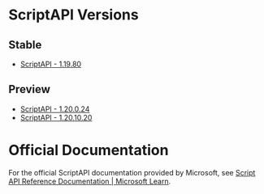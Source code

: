 # ScriptAPI Versions

## Stable
- [ScriptAPI - 1.19.80](https://darkgameryt.github.io/ScriptAPI-Docs/versions/1.19.80/index.html)

## Preview
- [ScriptAPI - 1.20.0.24](https://darkgameryt.github.io/ScriptAPI-Docs/versions/1.20.0.24/index.html)
- [ScriptAPI - 1.20.10.20](https://darkgameryt.github.io/ScriptAPI-Docs/versions/1.20.10.20/index.html)

# Official Documentation

For the official ScriptAPI documentation provided by Microsoft, see [Script API Reference Documentation | Microsoft Learn](https://learn.microsoft.com/minecraft/creator/scriptapi/).